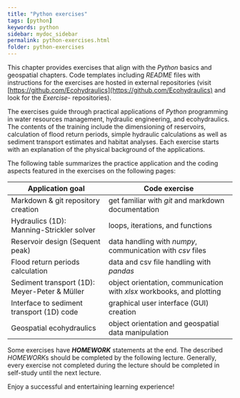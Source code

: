 ```yaml
---
title: "Python exercises"
tags: [python]
keywords: python
sidebar: mydoc_sidebar
permalink: python-exercises.html
folder: python-exercises
---
```


This chapter provides exercises that align with the *Python* basics and geospatial chapters. Code templates including *README* files with instructions for the exercises are hosted in external repositories (visit [https://github.com/Ecohydraulics](https://github.com/Ecohydraulics) and look for the *Exercise-* repositories).

The exercises guide through practical applications of *Python* programming in water resources management, hydraulic engineering, and ecohydraulics. The contents of the training include the dimensioning of reservoirs, calculation of flood return periods, simple hydraulic calculations as well as sediment transport estimates and habitat analyses. Each exercise starts with an explanation of the physical background of the applications.

The following table summarizes the practice application and the coding aspects featured in the exercises on the following pages:

| Application goal                              | Code exercise                                                         |
|-----------------------------------------------|-----------------------------------------------------------------------|
| Markdown & git repository creation            | get familiar with *git* and markdown documentation                    |
| Hydraulics (1D): Manning-Strickler solver     | loops, iterations, and functions                                      |
| Reservoir design (Sequent peak)               | data handling with *numpy*, communication with *csv* files            |
| Flood return periods calculation              | data and csv file handling with *pandas*                              |
| Sediment transport (1D): Meyer-Peter & Müller | object orientation, communication with *xlsx* workbooks, and plotting |
| Interface to sediment transport (1D) code     | graphical user interface (GUI) creation                               |
| Geospatial ecohydraulics                      | object orientation and geospatial data manipulation                   |


Some exercises have ***HOMEWORK*** statements at the end. The described *HOMEWORK*s should be completed by the following lecture. Generally, every exercise not completed during the lecture should be completed in self-study until the next lecture.

Enjoy a successful and entertaining learning experience!
